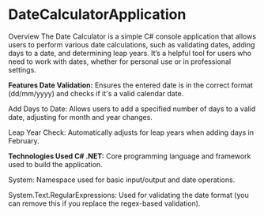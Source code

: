 # DateCalculatorApplication

Overview The Date Calculator is a simple C# console application that allows users to perform various date calculations, such as validating dates, adding days to a date, and determining leap years. It’s a helpful tool for users who need to work with dates, whether for personal use or in professional settings.

**Features Date Validation:** 
Ensures the entered date is in the correct format (dd/mm/yyyy) and checks if it's a valid calendar date.

Add Days to Date: Allows users to add a specified number of days to a valid date, adjusting for month and year changes. 

Leap Year Check: Automatically adjusts for leap years when adding days in February.

**Technologies Used C# .NET:**
Core programming language and framework used to build the application. 

System: Namespace used for basic input/output and date operations.

System.Text.RegularExpressions: Used for validating the date format (you can remove this if you replace the regex-based validation).
